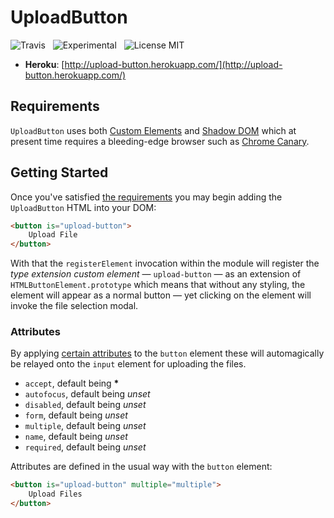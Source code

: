 # UploadButton

![Travis](http://img.shields.io/travis/Wildhoney/UploadButton.svg?style=flat)
&nbsp;
![Experimental](http://img.shields.io/badge/experimental-%E2%9C%93-blue.svg?style=flat)
&nbsp;
![License MIT](http://img.shields.io/badge/license-mit-orange.svg?style=flat)

* **Heroku**: [http://upload-button.herokuapp.com/](http://upload-button.herokuapp.com/)

## Requirements

`UploadButton` uses both [Custom Elements](http://caniuse.com/#search=Custom%20Elements) and [Shadow DOM](http://caniuse.com/#search=Shadow%20DOM) which at present time requires a bleeding-edge browser such as [Chrome Canary](https://www.google.co.uk/chrome/browser/canary.html).

## Getting Started

Once you've satisfied [the requirements](#requirements) you may begin adding the `UploadButton` HTML into your DOM:

```html
<button is="upload-button">
    Upload File
</button>
```

With that the `registerElement` invocation within the module will register the *type extension custom element* &mdash; `upload-button` &mdash; as an extension of `HTMLButtonElement.prototype` which means that without any styling, the element will appear as a normal button &mdash; yet clicking on the element will invoke the file selection modal.

### Attributes

By applying [certain attributes](http://www.w3.org/TR/html-markup/input.file.html) to the `button` element these will automagically be relayed onto the `input` element for uploading the files.

* `accept`, default being <strong>*</strong>
* `autofocus`, default being *unset*
* `disabled`, default being *unset*
* `form`, default being *unset*
* `multiple`, default being *unset*
* `name`, default being *unset*
* `required`, default being *unset*

Attributes are defined in the usual way with the `button` element:

```html
<button is="upload-button" multiple="multiple">
    Upload Files
</button>
```